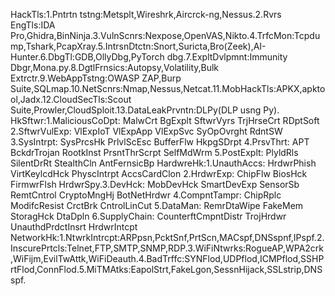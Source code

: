 HackTls:1.Pntrtn tstng:Metsplt,Wireshrk,Aircrck-ng,Nessus.2.Rvrs EngTls:IDA Pro,Ghidra,BinNinja.3.VulnScnrs:Nexpose,OpenVAS,Nikto.4.TrfcMon:Tcpdump,Tshark,PcapXray.5.IntrsnDtctn:Snort,Suricta,Bro(Zeek),AI-Hunter.6.DbgTl:GDB,OllyDbg,PyTorch dbg.7.ExpltDvlpmnt:Immunity Dbgr,Mona.py.8.DgtlFrnsics:Autopsy,Volatility,Bulk Extrctr.9.WebAppTstng:OWASP ZAP,Burp Suite,SQLmap.10.NetScnrs:Nmap,Nessus,Netcat.11.MobHackTls:APKX,apktool,Jadx.12.CloudSecTls:Scout Suite,Prowler,CloudSploit.13.DataLeakPrvntn:DLPy(DLP usng Py).
HkSftwr:1.MaliciousCoDpt: MalwCrt BgExplt SftwrVyrs TrjHrseCrt RDptSoft 2.SftwrVulExp: VlExpIoT VlExpApp VlExpSvc SyOpOvrght RdntSW 3.SysIntrpt: SysPrcsHk PrlvlScEsc BufferFlw HkpgSDrpt 4.PrsvThrt: APT BckdrTrojan RootkInst PrsntThrScrpt SelfMdWrm 5.PostExplt: PlyldRls SilentDrRt StealthCln AntFernsicBp
HardwreHk:1.UnauthAccs: HrdwrPhish VirtKeylcdHck PhyscIntrpt AccsCardClon 2.HrdwrExp: ChipFlw BiosHck FirmwrFlsh HrdwrSpy.3.DevHck: MobDevHck SmartDevExp SensorSb RemtCntrol CryptoMngHj BotNetHrdwr 4.CompntTampr: ChipRplc ModifcResist CrctBrk CntrolLinCut 5.DataMan: RemrDtaWipe FakeMem StoragHck DtaDpln 6.SupplyChain: CounterftCmpntDistr TrojHrdwr UnauthdPrdctInsrt HrdwrIntcpt
NetworkHk:1.NtwrkIntrcpt:ARPpsn,PcktSnf,PrtScn,MACspf,DNSspnf,IPspf.2.InscurePrtcls:Telnet,FTP,SMTP,SNMP,RDP.3.WiFiNtwrks:RogueAP,WPA2crk,WiFijm,EvilTwAttk,WiFiDeauth.4.BadTrffc:SYNFlod,UDPflod,ICMPflod,SSHPrtFlod,ConnFlod.5.MiTMAtks:EapolStrt,FakeLgon,SessnHijack,SSLstrip,DNSspf.
